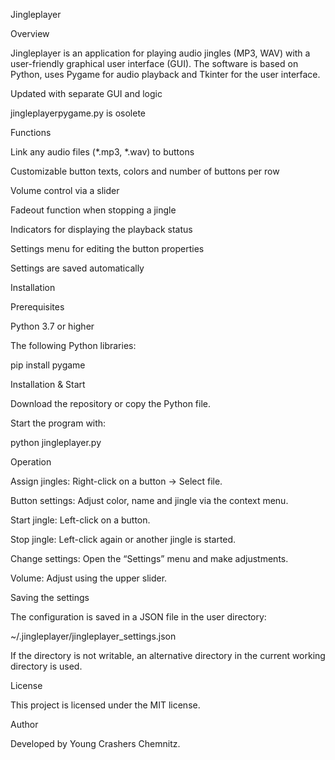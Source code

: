Jingleplayer

Overview

Jingleplayer is an application for playing audio jingles (MP3, WAV) with a user-friendly graphical user interface (GUI). The software is based on Python, uses Pygame for audio playback and Tkinter for the user interface.

Updated with separate GUI and logic

jingleplayerpygame.py is osolete

Functions

Link any audio files (*.mp3, *.wav) to buttons

Customizable button texts, colors and number of buttons per row

Volume control via a slider

Fadeout function when stopping a jingle

Indicators for displaying the playback status

Settings menu for editing the button properties

Settings are saved automatically

Installation

Prerequisites

Python 3.7 or higher

The following Python libraries:

pip install pygame

Installation & Start

Download the repository or copy the Python file.

Start the program with:

python jingleplayer.py

Operation

Assign jingles: Right-click on a button → Select file.

Button settings: Adjust color, name and jingle via the context menu.

Start jingle: Left-click on a button.

Stop jingle: Left-click again or another jingle is started.

Change settings: Open the “Settings” menu and make adjustments.

Volume: Adjust using the upper slider.

Saving the settings

The configuration is saved in a JSON file in the user directory:

~/.jingleplayer/jingleplayer_settings.json

If the directory is not writable, an alternative directory in the current working directory is used.

License

This project is licensed under the MIT license.

Author

Developed by Young Crashers Chemnitz.

 
